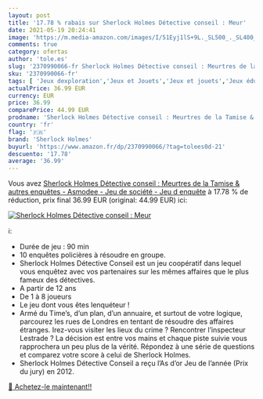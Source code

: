 ```yaml
---
layout: post
title: '17.78 % rabais sur Sherlock Holmes Détective conseil : Meur'
date: 2021-05-19 20:24:41
image: 'https://m.media-amazon.com/images/I/51Eyj1lS+9L._SL500_._SL400_.jpg'
comments: true
category: ofertas
author: 'tole.es'
slug: '2370990066-fr Sherlock Holmes Détective conseil : Meurtres de la Tamise...'
sku: '2370990066-fr'
tags: [ 'Jeux dexploration','Jeux et Jouets','Jeux et jouets','Jeux éducatifs et scientifiques','sherlock holmes', ]
actualPrice: 36.99 EUR
currency: EUR
price: 36.99
comparePrice: 44.99 EUR
prodname: 'Sherlock Holmes Détective conseil : Meurtres de la Tamise & autres enquêtes - Asmodee - Jeu de société - Jeu d enquête'
country: 'fr'
flag: '🇫🇷'
brand: 'Sherlock Holmes'
buyurl: 'https://www.amazon.fr/dp/2370990066/?tag=tolees0d-21'
descuento: '17.78'
average: '36.99'
---
```


Vous avez [Sherlock Holmes Détective conseil : Meurtres de la Tamise & autres enquêtes - Asmodee - Jeu de société - Jeu d enquête](https://www.amazon.fr/dp/2370990066/?tag=tolees0d-21)  à  17.78 % de réduction, prix final  36.99 EUR (original: 44.99 EUR) ici:

[![Sherlock Holmes Détective conseil : Meur](https://m.media-amazon.com/images/I/51Eyj1lS+9L._SL500_._SL400_.jpg)](https://www.amazon.fr/dp/2370990066/?tag=tolees0d-21)

ℹ️:

- Durée de jeu : 90 min
- 10 enquêtes policières à résoudre en groupe.
- Sherlock Holmes Détective Conseil est un jeu coopératif dans lequel vous enquêtez avec vos partenaires sur les mêmes affaires que le plus fameux des détectives.
- A partir de 12 ans
- De 1 à 8 joueurs
- Le jeu dont vous êtes lenquéteur !
- Armé du Time’s, d’un plan, d’un annuaire, et surtout de votre logique, parcourez les rues de Londres en tentant de résoudre des affaires étranges. Irez-vous visiter les lieux du crime ? Rencontrer l’inspecteur Lestrade ? La décision est entre vos mains et chaque piste suivie vous rapprochera un peu plus de la vérité. Répondez à une série de questions et comparez votre score à celui de Sherlock Holmes.
- Sherlock Holmes Détective Conseil a reçu l’As d’or Jeu de l’année (Prix du jury) en 2012.

[🛒 Achetez-le maintenant!!](https://www.amazon.fr/dp/2370990066/?tag=tolees0d-21)
